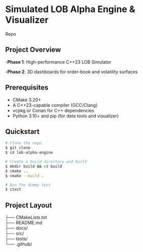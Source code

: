 # Simulated LOB Alpha Engine & Visualizer

Repo

## Project Overview

-**Phase 1**: High-performance C++23 LOB Simulator

-**Phase 2**: 3D dashboards for order-book and volatility surfaces

## Prerequisites

- CMake 3.20+
- A C++23-capable compiler (GCC/Clang)
- vcpkg or Conan for C++ dependencies
- Python 3.10+ and pip (for data tools and visualizer)

## Quickstart

```bash
# Clone the repo
$ git clone
$ cd lob-alpha-engine

# Create a build directory and build
$ mkdir build && cd build
$ cmake ..
$ cmake --build .

# Run the dummy test
$ ctest
```

## Project Layout

├── CMakeLists.txt       
├── README.md            
├── docs/                
├── src/                 
├── tests/               
└── .github/
